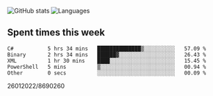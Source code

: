 ![GitHub stats](https://github-readme-stats.vercel.app/api?username=emipa606&theme=github_dark&show_icons=true) 
![Languages](https://github-readme-stats.vercel.app/api/top-langs/?username=emipa606&theme=github_dark&layout=compact)

## Spent times this week
<!--START_SECTION:waka-->

```text
C#           5 hrs 34 mins   ██████████████▒░░░░░░░░░░   57.09 %
Binary       2 hrs 34 mins   ██████▓░░░░░░░░░░░░░░░░░░   26.43 %
XML          1 hr 30 mins    ████░░░░░░░░░░░░░░░░░░░░░   15.45 %
PowerShell   5 mins          ▒░░░░░░░░░░░░░░░░░░░░░░░░   00.94 %
Other        0 secs          ░░░░░░░░░░░░░░░░░░░░░░░░░   00.09 %
```

<!--END_SECTION:waka-->


26012022/8690260

